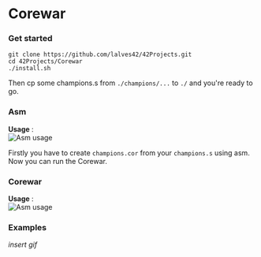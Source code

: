 <h1>Corewar</h1>

### Get started

`git clone https://github.com/lalves42/42Projects.git`  
`cd 42Projects/Corewar`  
`./install.sh`  

Then cp some champions.s from `./champions/...` to `./` and you're ready to go.  

### Asm
**Usage** :  
![Asm usage](https://img4.hostingpics.net/pics/749826asmusage.png)

Firstly you have to create `champions.cor` from your `champions.s` using asm.  
Now you can run the Corewar.

### Corewar
**Usage** :  
![Asm usage](https://img4.hostingpics.net/pics/777227corewarusage.png)

### Examples
*insert gif*
